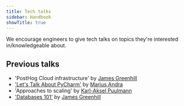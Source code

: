 ```yaml
---
title: Tech talks
sidebar: Handbook
showTitle: true
---
```


We encourage engineers to give tech talks on topics they're interested in/knowledgeable about.

## Previous talks

- 'PostHog Cloud infrastructure' by [James Greenhill](/handbook/people/team#james-greenhill-software-engineer)
- ['Let's Talk About PyCharm'](https://drive.google.com/file/d/1GV08S638NzY1H0DI7w9ZHNSE4CcVbe6y/view?usp=sharing) by [Marius Andra](/handbook/people/team#marius-andra-software-engineer)
- 'Approaches to scaling' by [Karl-Aksel Puulmann](/handbook/people/team#karl-aksel-puulmann-software-engineer-)
- ['Databases 101'](https://youtu.be/Cb-Ll5aOLvA) by [James Greenhill](/handbook/people/team#james-greenhill-software-engineer)